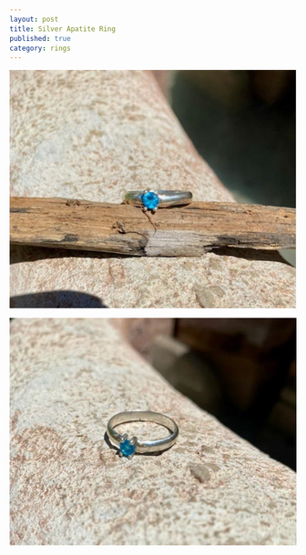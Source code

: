```yaml
---
layout: post
title: Silver Apatite Ring
published: true
category: rings
---
```

![halfround_silver_apatite_5.5.jpg](/images/jewelry/rings/halfround_silver_apatite_5.5.jpg)
<!--more-->

![halfround_silver_apatite_6.5-2.jpg](/images/jewelry/rings/halfround_silver_apatite_5.5-2.jpg)
